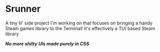 # Srunner
A tiny lil' side project I'm working on that focuses on bringing a handy Steam games library to the Terminal!
It's effectively a TUI based Steam library

***No more shitty UIs made purely in CSS***

